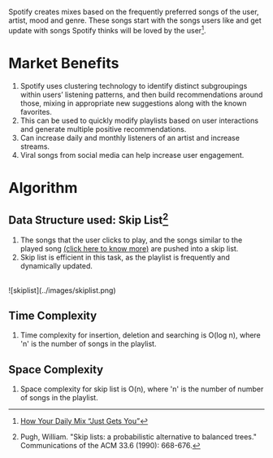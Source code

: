 Spotify creates mixes based on the frequently preferred songs of the user, artist, mood and genre. These songs start with the songs users like and get update with songs Spotify thinks will be loved by the user[^1].
# Market Benefits
1. Spotify uses clustering technology to identify distinct subgroupings within users’ listening patterns, and then build recommendations around those, mixing in appropriate new suggestions along with the known favorites.
2. This can be used to quickly modify playlists based on user interactions and generate multiple positive recommendations.
3. Can increase daily and monthly listeners of an artist and increase streams.
4. Viral songs from social media can help increase user engagement.
# Algorithm
## Data Structure used: Skip List[^2]
1. The songs that the user clicks to play, and the songs similar to the played song [(click here to know more)](recommend_song.md) are pushed into a skip list.
2. Skip list is efficient in this task, as the playlist is frequently and dynamically updated.
 <br>
![skiplist](../images/skiplist.png)

## Time Complexity
1. Time complexity for insertion, deletion and searching is O(log n), where 'n' is the number of songs in the playlist.
## Space Complexity
1. Space complexity for skip list is O(n), where 'n' is the number of number of songs in the playlist.
[^1]: [How Your Daily Mix “Just Gets You”](https://20230524t095215-dot-pr-newsroom-wp.uc.r.appspot.com/2018-05-18/how-your-daily-mix-just-gets-you/)
[^2]: Pugh, William. "Skip lists: a probabilistic alternative to balanced trees." Communications of the ACM 33.6 (1990): 668-676.
